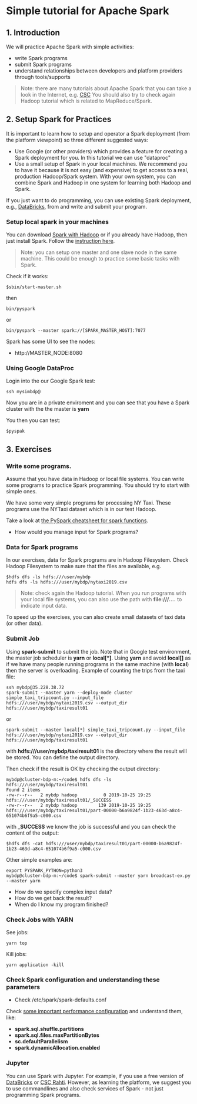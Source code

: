# Simple tutorial for Apache Spark

## 1. Introduction
We will practice Apache Spark with simple activities:
* write Spark programs
* submit Spark programs
* understand relationships between developers and platform providers through tools/supports

>Note: there are many tutorials about Apache Spark that you can take a look in the Internet, e.g. [CSC](https://research.csc.fi/big-data-computing)
>You should also try to check again Hadoop tutorial which is related to MapReduce/Spark.

## 2. Setup Spark for Practices

It is important to learn how to setup and operator a Spark deployment (from the platform viewpoint) so three different suggested ways:

* Use Google (or other providers) which provides a feature for creating a Spark deployment for you. In this tutorial we can use "dataproc"
* Use a small setup of Spark in your local machines. We recommend you to have it because it is not easy (and expensive) to get access to a real, production Hadoop/Spark system. With your own system, you can combine Spark and Hadoop in one system for learning both Hadoop and Spark.

If you just want to do programming, you can use existing Spark deployment, e.g., [DataBricks](https://databricks.com/try-databricks), from and write and submit your program.

### Setup local spark in your machines

You can download [Spark with Hadoop](https://spark.apache.org/downloads.html) or if you already have Hadoop, then just install Spark. Follow the [instruction here](https://spark.apache.org/downloads.html).
>Note: you can setup one master and one slave node in the same machine. This could be enough to practice some basic tasks with Spark.

Check if it works:
```
$sbin/start-master.sh
```
then
```
bin/pyspark
```
or
```
bin/pyspark --master spark://[SPARK_MASTER_HOST]:7077
```

Spark has some UI to see the nodes:
* http://MASTER_NODE:8080

### Using Google DataProc

Login into the our Google Spark test:
```
ssh mysimbdp@
```
Now you are in a private enviroment and you can see that you have a Spark cluster with the the master is **yarn**

You  then you can test:
```
$pyspak
```

## 3. Exercises
### Write some programs.

Assume that you have data in Hadoop or local file systems. You can write some programs to practice Spark programming. You should try to start with simple ones.

We have some very simple programs for processing NY Taxi. These programs use the NYTaxi dataset which is in our test Hadoop.

Take a look at [the PySpark cheatsheet for spark functions](https://s3.amazonaws.com/assets.datacamp.com/blog_assets/PySpark_SQL_Cheat_Sheet_Python.pdf).

* How would you manage input for Spark programs?
### Data for Spark programs
In our exercises, data for Spark programs are in Hadoop Filesystem. Check Hadoop Filesystem to make sure that the files are available, e.g.
```
$hdfs dfs -ls hdfs:///user/mybdp
hdfs dfs -ls hdfs:///user/mybdp/nytaxi2019.csv
```
>Note: check again the Hadoop tutorial. When you run programs with your local file systems, you can also use the path with **file:///....** to indicate input data.

To speed up the exercises, you can also create small datasets of taxi data (or other data).

### Submit Job

Using **spark-submit** to submit the job. Note that in Google test environment, the master job scheduler is **yarn** or **local[*]**. Using **yarn** and avoid **local[]** as if we have many people running programs in the same machine (with **local**) then the server is overloading. Example of counting the trips from the taxi file:
```
ssh mybdp@35.228.38.72
spark-submit --master yarn --deploy-mode cluster simple_taxi_tripcount.py --input_file hdfs:///user/mybdp/nytaxi2019.csv --output_dir hdfs:///user/mybdp/taxiresult01
```
or
```
spark-submit --master local[*] simple_taxi_tripcount.py --input_file hdfs:///user/mybdp/nytaxi2019.csv --output_dir hdfs:///user/mybdp/taxiresult01
```

with **hdfs:///user/mybdp/taxiresult01** is the directory where the result will be stored. You can define the output directory.

Then check if the result is OK by checking the output directory:
```
mybdp@cluster-bdp-m:~/code$ hdfs dfs -ls hdfs:///user/mybdp/taxiresult01
Found 2 items
-rw-r--r--   2 mybdp hadoop          0 2019-10-25 19:25 hdfs:///user/mybdp/taxiresult01/_SUCCESS
-rw-r--r--   2 mybdp hadoop        139 2019-10-25 19:25 hdfs:///user/mybdp/taxiresult01/part-00000-b6a9824f-1b23-463d-a8c4-651074b6f9a5-c000.csv
```
with **_SUCCESS** we know the job is successful and you can check the content of the output:
```
$hdfs dfs -cat hdfs:///user/mybdp/taxiresult01/part-00000-b6a9824f-1b23-463d-a8c4-651074b6f9a5-c000.csv
```
Other simple examples are:
```
export PYSPARK_PYTHON=python3
mybdp@cluster-bdp-m:~/code$ spark-submit --master yarn broadcast-ex.py --master yarn
```

* How do we specify complex input data?
* How do we get back the result?
* When do I know my program finished?

### Check Jobs with YARN
See jobs:
```
yarn top
```

Kill jobs:
```
yarn application -kill
```
### Check Spark configuration and understanding these parameters

* Check /etc/spark/spark-defaults.conf

Check [some important performance configuration](https://spark.apache.org/docs/latest/sql-performance-tuning.html) and understand them, like:
* **spark.sql.shuffle.partitions**
* **spark.sql.files.maxPartitionBytes**
* **sc.defaultParallelism**
* **spark.dynamicAllocation.enabled**
### Jupyter

You can use Spark with Jupyter. For example, if you use a free version of [DataBricks](https://databricks.com/try-databricks) or [CSC Rahti](https://research.csc.fi/big-data-computing). However, as learning the platform, we suggest you to use commandlines and also check services of Spark - not just programming Spark programs.
